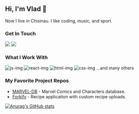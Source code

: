 ## Hi, I'm Vlad 👋
Now I live in Chisinau. I like coding, music, and sport.

### Get In Touch
<a href="#"><img src="https://img.shields.io/badge/portfolio-0A0A0A?style=for-the-badge&logo=dev.to&logoColor=white"></a>
<a href="mailto:vladislav.work98@gmail.com"><img src="https://img.shields.io/badge/Gmail-D14836?style=for-the-badge&logo=gmail&logoColor=white"></a>

### What I Work With
![js-img](https://github.com/one-way7/one-way7/assets/121254183/b54379b2-90b2-4a37-a801-cfa531c55e51)
![react-img](https://github.com/one-way7/one-way7/assets/121254183/0129a39b-fc55-4832-b821-4c46359f1558)
![html-img](https://github.com/one-way7/one-way7/assets/121254183/9dcabf4d-cc91-48af-a033-5aa03dc44b78)
![css-img](https://github.com/one-way7/one-way7/assets/121254183/93f09aa1-d724-46b3-baac-819f1e0120bc)
...and many others
### My Favorite Project Repos
- [MARVEL-DB](https://github.com/one-way7/marvel-db) - Marvel Comics and Characters database.
- [Forkify](https://github.com/one-way7/forkify) - Recipe application with custom recipe uploads.

[![Anurag's GitHub stats](https://github-readme-stats.vercel.app/api?username=one-way7&show_icons=true&hide=contribs,prs&theme=radical)](https://github.com/anuraghazra/github-readme-stats)
